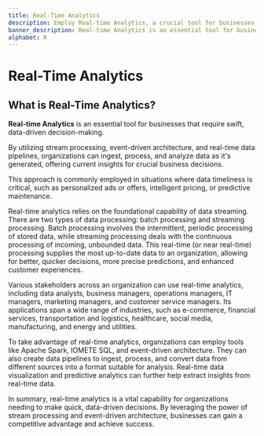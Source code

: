 ```yaml
---
title: Real-Time Analytics
description: Employ Real-time Analytics, a crucial tool for businesses demanding prompt, data-driven decision-making.
banner_description: Real-time Analytics is an essential tool for businesses that require swift, data-driven decision-making.
alphabet: R
---
```


# Real-Time Analytics

## What is Real-Time Analytics?

**Real-time Analytics** is an essential tool for businesses that require swift, data-driven decision-making.

By utilizing stream processing, event-driven architecture, and real-time data pipelines, organizations can ingest, process, and analyze data as it's generated, offering current insights for crucial business decisions.

This approach is commonly employed in situations where data timeliness is critical, such as personalized ads or offers, intelligent pricing, or predictive maintenance.

Real-time analytics relies on the foundational capability of data streaming. There are two types of data processing: batch processing and streaming processing. Batch processing involves the intermittent, periodic processing of stored data, while streaming processing deals with the continuous processing of incoming, unbounded data. This real-time (or near real-time) processing supplies the most up-to-date data to an organization, allowing for better, quicker decisions, more precise predictions, and enhanced customer experiences.

Various stakeholders across an organization can use real-time analytics, including data analysts, business managers, operations managers, IT managers, marketing managers, and customer service managers. Its applications span a wide range of industries, such as e-commerce, financial services, transportation and logistics, healthcare, social media, manufacturing, and energy and utilities.

To take advantage of real-time analytics, organizations can employ tools like Apache Spark, IOMETE SQL, and event-driven architecture. They can also create data pipelines to ingest, process, and convert data from different sources into a format suitable for analysis. Real-time data visualization and predictive analytics can further help extract insights from real-time data.

In summary, real-time analytics is a vital capability for organizations needing to make quick, data-driven decisions. By leveraging the power of stream processing and event-driven architecture, businesses can gain a competitive advantage and achieve success.
